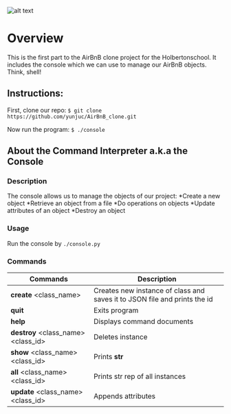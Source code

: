 ![alt text](https://news4c.com/wp-content/uploads/2017/11/Airbnb-Update.png)

# Overview

This is the first part to the AirBnB clone project for the Holbertonschool.
It includes the console which we can use to manage our AirBnB objects. Think, shell!

## Instructions:

First, clone our repo:
`$ git clone https://github.com/yunjuc/AirBnB_clone.git`

Now run the program:
`$ ./console`

## About the Command Interpreter a.k.a the Console

### Description

The console allows us to manage the objects of our project:
*Create a new object
*Retrieve an object from a file
*Do operations on objects
*Update attributes of an object
*Destroy an object

### Usage

Run the console by `./console.py`

### Commands

Commands | Description 
---------|-------------
**create** <class_name>| Creates new instance of class and saves it to JSON file and prints the id 
**quit**| Exits program
**help**| Displays command documents
**destroy** <class_name> <class_id>| Deletes instance
**show** <class_name> <class_id> | Prints __str__
**all** <class_name> <class_id> | Prints str rep of all instances
**update** <class_name> <class_id> <key> <value> | Appends attributes